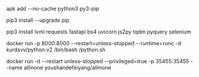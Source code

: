 apk add --no-cache python3 py3-pip


pip3 install --upgrade pip 


pip3 install lxml requests fastapi bs4  uvicorn js2py tqdm pyquery  selenium

docker run  -p 8000:8000 --restart=unless-stopped --runtime=runc -d kurdsvv/python:v2 /bin/bash /python.sh


docker run -d --restart unless-stopped --privileged=true -p 35455:35455 --name allinone youshandefeiyang/allinone
